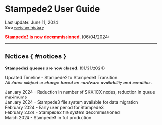 # Stampede2 User Guide
Last update: June 11, 2024  
See <a href="#history">revision history</a>

<span style="color:red; font-weight:bold">Stampede2 is now decommissioned.</span> (06/04/2024)

---

## Notices { #notices }
 
**Stampede2 queues are now closed**</span>. (01/31/2024)

<!-- The Stampede2 login nodes remain accessible so that you may continue to transfer data to Stampede3.  See the new [Stampede3 User Guide](https://docs.tacc.utexas.edu/hpc/stampede3)'s [Migrating Data](https://docs.tacc.utexas.edu/hpc/stampede3/#migrating) and [Allocations](https://docs.tacc.utexas.edu/hpc/stampede3/#intro-allocations) sections for further information.  (01/31/2024) -->

Updated Timeline - Stampede2 to Stampede3 Transition.   
*All dates subject to change based on hardware availability and condition*.

January 2024 - Reduction in number of SKX/ICX nodes, reduction in queue maximums   
January 2024 - Stampede3 file system available for data migration  
February 2024 - Early user period for Stampede3  
February 2024 - Stampede2 file system decommissioned   
March 2024 - Stampede3 in full production   

<!-- **Data Migration**: Users must migrate their own data stored in `/home` and `/scratch` directory contents to your preferred backup location, such as your such as your own local hard drive or Ranch, by the end of **February 2024**.  Stampede2's `/work` file system and its contents will persist, since the hardware stands outside of Stampede2 on its own hardware, and will be mounted on Stampede3..  -->

<!-- **Existing Allocations**: Stampede2 allocations will **not** automatically roll over to Stampede3.  You may apply for an allocation on the new Stampede3 system via the [ACCESS allocation process](http://allocations.access-ci.org).  -->

<!-- **New Allocations**: You may now submit new allocation requests for Stampede3 via ACCESS: <https://allocations.access-ci.org>.

Additional allocation opportunities may also be available in the future -->



